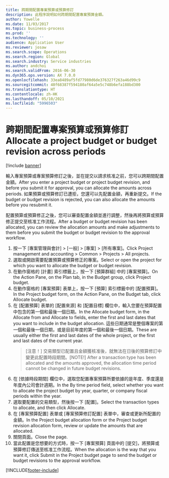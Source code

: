 ```yaml
---
title: 跨期間配置專案預算或預算修訂
description: 此程序說明如何跨期間配置專案預算金額。
author: Yowelle
ms.date: 11/03/2017
ms.topic: business-process
ms.prod: ''
ms.technology: ''
audience: Application User
ms.reviewer: josaw
ms.search.scope: Operations
ms.search.region: Global
ms.search.industry: Service industries
ms.author: andchoi
ms.search.validFrom: 2016-06-30
ms.dyn365.ops.version: AX 7.0.0
ms.openlocfilehash: 33ea8489af5fd77980d6de376327f263a46d99c9
ms.sourcegitcommit: 40f68387f594180af64a5e5c748b6efa188bd300
ms.translationtype: HT
ms.contentlocale: zh-HK
ms.lasthandoff: 05/10/2021
ms.locfileid: "5996503"
---
```

# <a name="allocate-a-project-budget-or-budget-revision-across-periods"></a><span data-ttu-id="29e7e-103">跨期間配置專案預算或預算修訂</span><span class="sxs-lookup"><span data-stu-id="29e7e-103">Allocate a project budget or budget revision across periods</span></span>

[!include [banner](../../includes/banner.md)]

<span data-ttu-id="29e7e-104">輸入專案預算或專案預算修訂之後，並在提交以請求核准之前，您可以跨期間配置金額。</span><span class="sxs-lookup"><span data-stu-id="29e7e-104">After you enter a project budget or project budget revision, and before you submit it for approval, you can allocate the amounts across periods.</span></span> <span data-ttu-id="29e7e-105">如果預算或預算修訂已遭拒，您還可以先配置金額，再重新提交。</span><span class="sxs-lookup"><span data-stu-id="29e7e-105">If the budget or budget revision is rejected, you can also allocate the amounts before you resubmit it.</span></span> 

<span data-ttu-id="29e7e-106">配置預算或預算修正之後，您可以審查配置金額並進行調整，然後再將預算或預算修正提交至核准工作流程。</span><span class="sxs-lookup"><span data-stu-id="29e7e-106">After a budget or budget revision has been allocated, you can review the allocation amounts and make adjustments to them before you submit the budget or budget revision to the approval workflow.</span></span> 

1. <span data-ttu-id="29e7e-107">按一下 [專案管理與會計] > [一般] > [專案] > [所有專案]。</span><span class="sxs-lookup"><span data-stu-id="29e7e-107">Click Project management and accounting > Common > Projects > All projects.</span></span> 
2. <span data-ttu-id="29e7e-108">選取或開啟需要配置預算或預算修正的專案。</span><span class="sxs-lookup"><span data-stu-id="29e7e-108">Select or open the project for which you want to allocate the budget or budget revision.</span></span> 
3. <span data-ttu-id="29e7e-109">在動作窗格的 [計畫] 索引標籤上，按一下 [預算群組] 中的 [專案預算]。</span><span class="sxs-lookup"><span data-stu-id="29e7e-109">On the Action Pane, on the Plan tab, in the Budget group, click Project budget.</span></span> 
4. <span data-ttu-id="29e7e-110">在動作窗格的 [專案預算] 表單上，按一下 [預算] 索引標籤中的 [配置預算]。</span><span class="sxs-lookup"><span data-stu-id="29e7e-110">In the Project budget form, on the Action Pane, on the Budget tab, click Allocate budget.</span></span> 
5. <span data-ttu-id="29e7e-111">在 [配置預算] 表單的 [配置來源] 和 [配置目標] 欄位中，輸入您要在預算配置中包含的第一個和最後一個日期。</span><span class="sxs-lookup"><span data-stu-id="29e7e-111">In the Allocate budget form, in the Allocate from and Allocate to fields, enter the first and last dates that you want to include in the budget allocation.</span></span> <span data-ttu-id="29e7e-112">這些日期通常是整個專案的第一個和最後一個日期，或是目前年度的第一個和最後一個日期。</span><span class="sxs-lookup"><span data-stu-id="29e7e-112">These are usually either the first and last dates of the whole project, or the first and last dates of the current year.</span></span>  
   > <span data-ttu-id="29e7e-113">[注意！] 交易類型已配置且金額獲核准後，就無法在日後的預算修訂中變更此配置時段期間。</span><span class="sxs-lookup"><span data-stu-id="29e7e-113">[NOTE!] After a transaction type has been allocated and the amounts approved, the allocation time period cannot be changed in future budget revisions.</span></span> 
6. <span data-ttu-id="29e7e-114">在 [依據時段期間] 欄位中，選取您配置專案預算所要依據的是年度、季度還是年度內公司會計週期。</span><span class="sxs-lookup"><span data-stu-id="29e7e-114">In the By time period field, select whether you want to allocate the project budget by year, quarter, or company fiscal periods within the year.</span></span>
7. <span data-ttu-id="29e7e-115">選取要配置的交易類型，然後按一下 [配置]。</span><span class="sxs-lookup"><span data-stu-id="29e7e-115">Select the transaction types to allocate, and then click Allocate.</span></span> 
8. <span data-ttu-id="29e7e-116">在 [專案預算配置] 表單或 [專案預算修訂配置] 表單中，審查或更新所配置的金額。</span><span class="sxs-lookup"><span data-stu-id="29e7e-116">In the Project budget allocation form or the Project budget revision allocation form, review or update the amounts that are allocated.</span></span> 
9. <span data-ttu-id="29e7e-117">關閉頁面。</span><span class="sxs-lookup"><span data-stu-id="29e7e-117">Close the page.</span></span>
10. <span data-ttu-id="29e7e-118">當此配置是您想要的方式時，按一下 [專案預算] 頁面中的 [提交]，將預算或預算修訂傳送至核准工作流程。</span><span class="sxs-lookup"><span data-stu-id="29e7e-118">When the allocation is the way that you want it, click Submit in the Project budget page to send the budget or budget revisions to the approval workflow.</span></span>  




[!INCLUDE[footer-include](../../includes/footer-banner.md)]